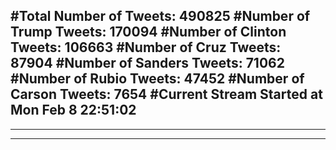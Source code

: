 #Total Number of Tweets: 490825 
#Number of Trump Tweets: 170094
#Number of Clinton Tweets: 106663
#Number of Cruz Tweets: 87904
#Number of Sanders Tweets: 71062
#Number of Rubio Tweets: 47452
#Number of Carson Tweets: 7654
#Current Stream Started at Mon Feb  8 22:51:02
---
---
---
